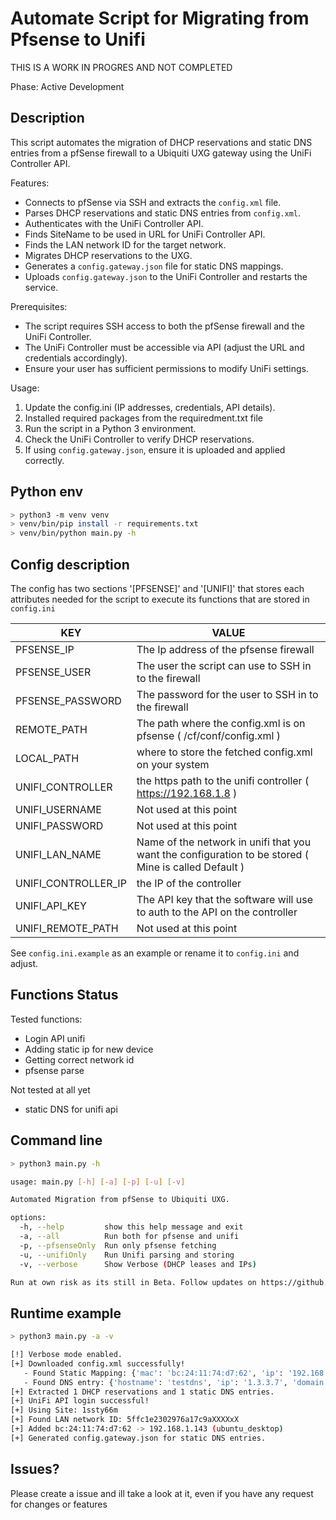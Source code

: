 # Automate Script for Migrating from Pfsense to Unifi

THIS IS A WORK IN PROGRES AND NOT COMPLETED   

Phase: Active Development

## Description

This script automates the migration of DHCP reservations and static DNS entries from a pfSense 
firewall to a Ubiquiti UXG gateway using the UniFi Controller API.

Features:
- Connects to pfSense via SSH and extracts the `config.xml` file.
- Parses DHCP reservations and static DNS entries from `config.xml`.
- Authenticates with the UniFi Controller API.
- Finds SiteName to be used in URL for UniFi Controller API.
- Finds the LAN network ID for the target network.
- Migrates DHCP reservations to the UXG.
- Generates a `config.gateway.json` file for static DNS mappings.
- Uploads `config.gateway.json` to the UniFi Controller and restarts the service.

Prerequisites:
- The script requires SSH access to both the pfSense firewall and the UniFi Controller.
- The UniFi Controller must be accessible via API (adjust the URL and credentials accordingly).
- Ensure your user has sufficient permissions to modify UniFi settings.

Usage:
1. Update the config.ini (IP addresses, credentials, API details).
2. Installed required packages from the requiredment.txt file
3. Run the script in a Python 3 environment.
4. Check the UniFi Controller to verify DHCP reservations.
5. If using `config.gateway.json`, ensure it is uploaded and applied correctly.

## Python env

```bash
> python3 -m venv venv
> venv/bin/pip install -r requirements.txt
> venv/bin/python main.py -h
```

## Config description

The config has two sections '[PFSENSE]' and '[UNIFI]' that stores each attributes needed for the script to execute its functions that are stored in `config.ini`

| KEY      | VALUE |
| ----------- | ----------- |
| PFSENSE_IP      | The Ip address of the pfsense firewall |
| PFSENSE_USER   | The user the script can use to SSH in to the firewall |
| PFSENSE_PASSWORD | The password for the user to SSH in to the firewall |
| REMOTE_PATH  | The path where the config.xml is on pfsense ( /cf/conf/config.xml ) |
| LOCAL_PATH | where to store the fetched config.xml on your system |
| UNIFI_CONTROLLER | the https path to the unifi controller ( https://192.168.1.8 )|
| UNIFI_USERNAME | Not used at this point |
| UNIFI_PASSWORD | Not used at this point |
| UNIFI_LAN_NAME | Name of the network in unifi that you want the configuration to be stored ( Mine is called Default ) |
| UNIFI_CONTROLLER_IP | the IP of the controller |
| UNIFI_API_KEY | The API key that the software will use to auth to the API on the controller |
| UNIFI_REMOTE_PATH | Not used at this point |

See `config.ini.example` as an example or rename it to `config.ini` and adjust.

## Functions Status

Tested functions:
- Login API unifi
- Adding static ip for new device
- Getting correct network id
- pfsense parse

Not tested at all yet
- static DNS for unifi api


## Command line

```bash
> python3 main.py -h

usage: main.py [-h] [-a] [-p] [-u] [-v]

Automated Migration from pfSense to Ubiquiti UXG.

options:
  -h, --help         show this help message and exit
  -a, --all          Run both for pfsense and unifi
  -p, --pfsenseOnly  Run only pfsense fetching
  -u, --unifiOnly    Run Unifi parsing and storing
  -v, --verbose      Show Verbose (DHCP leases and IPs)

Run at own risk as its still in Beta. Follow updates on https://github.com/unk1nd/pfsense2unifi
```

## Runtime example

```bash
> python3 main.py -a -v

[!] Verbose mode enabled.
[+] Downloaded config.xml successfully!
   - Found Static Mapping: {'mac': 'bc:24:11:74:d7:62', 'ip': '192.168.1.143', 'hostname': 'ubuntu_desktop'}
   - Found DNS entry: {'hostname': 'testdns', 'ip': '1.3.3.7', 'domain': 'bendiksens.net'}
[+] Extracted 1 DHCP reservations and 1 static DNS entries.
[+] UniFi API login successful!
[+] Using Site: 1ssty66m
[+] Found LAN network ID: 5ffc1e2302976a17c9aXXXXxX
[+] Added bc:24:11:74:d7:62 -> 192.168.1.143 (ubuntu_desktop)
[+] Generated config.gateway.json for static DNS entries.
```

## Issues?

Please create a issue and ill take a look at it, even if you have any request for changes or features
